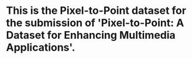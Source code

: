 # This is the Pixel-to-Point dataset for the submission of 'Pixel-to-Point: A Dataset for Enhancing Multimedia Applications'.
